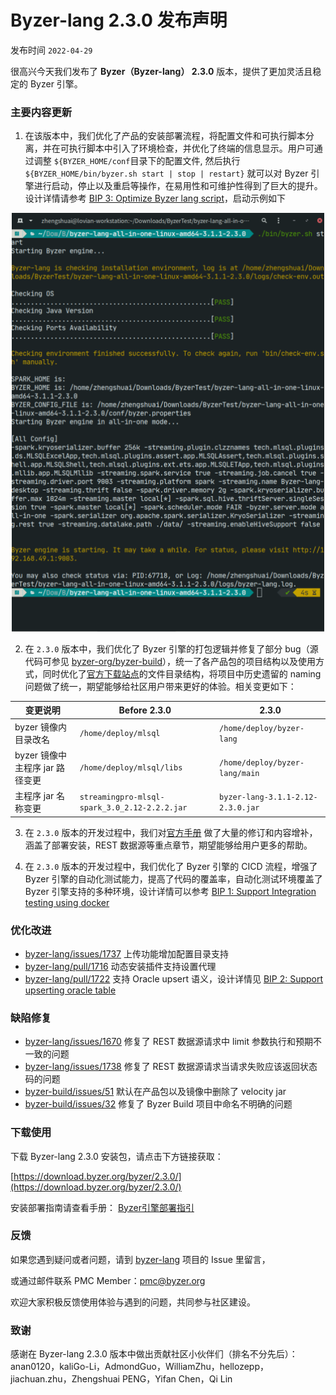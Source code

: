 # Byzer-lang 2.3.0 发布声明

发布时间 `2022-04-29`

很高兴今天我们发布了 **Byzer（Byzer-lang） 2.3.0** 版本，提供了更加灵活且稳定的 Byzer 引擎。

### 主要内容更新

1. 在该版本中，我们优化了产品的安装部署流程，将配置文件和可执行脚本分离，并在可执行脚本中引入了环境检查，并优化了终端的信息显示。用户可通过调整 `${BYZER_HOME/conf`目录下的配置文件, 然后执行 `${BYZER_HOME/bin/byzer.sh start | stop | restart}` 就可以对 Byzer 引擎进行启动，停止以及重启等操作，在易用性和可维护性得到了巨大的提升。设计详情请参考 [BIP 3: Optimize Byzer lang script](https://github.com/byzer-org/byzer-lang/wiki/BIP-3:-Optimize-Byzer-lang-script)，启动示例如下

<p align="center">
    <img src="/byzer-lang/zh-cn/release-notes/images/start_byzer.png" alt="name"  width="500"/>
</p>


2. 在 `2.3.0` 版本中，我们优化了 Byzer 引擎的打包逻辑并修复了部分 bug（源代码可参见 [byzer-org/byzer-build](https://github.com/byzer-org/byzer-build)），统一了各产品包的项目结构以及使用方式，同时优化了[官方下载站点](https://download.byzer.org/)的文件目录结构，将项目中历史遗留的 naming 问题做了统一，期望能够给社区用户带来更好的体验。相关变更如下：

|变更说明|Before 2.3.0|2.3.0|
|---|---|---|
|byzer 镜像内目录改名|`/home/deploy/mlsql`|`/home/deploy/byzer-lang`|
|byzer 镜像中主程序 jar 路径变更|`/home/deploy/mlsql/libs`|`/home/deploy/byzer-lang/main`|
|主程序 jar 名称变更|`streamingpro-mlsql-spark_3.0_2.12-2.2.2.jar`|`byzer-lang-3.1.1-2.12-2.3.0.jar`|


3. 在 `2.3.0` 版本的开发过程中，我们对[官方手册](https://docs.byzer.org/#/) 做了大量的修订和内容增补，涵盖了部署安装，REST 数据源等重点章节，期望能够给用户更多的帮助。

4. 在 `2.3.0` 版本的开发过程中，我们优化了 Byzer 引擎的 CICD 流程，增强了 Byzer 引擎的自动化测试能力，提高了代码的覆盖率，自动化测试环境覆盖了 Byzer 引擎支持的多种环境，设计详情可以参考 [BIP 1: Support Integration testing using docker](https://github.com/byzer-org/byzer-lang/wiki/BIP-1:-Support-Integration-testing-using-docker)


### 优化改进

- [byzer-lang/issues/1737](https://github.com/byzer-org/byzer-lang/issues/1737) 上传功能增加配置目录支持
- [byzer-lang/pull/1716](https://github.com/byzer-org/byzer-lang/pull/1716) 动态安装插件支持设置代理
- [byzer-lang/pull/1722](https://github.com/byzer-org/byzer-lang/pull/1722) 支持 Oracle upsert 语义，设计详情见 [BIP 2: Support upserting oracle table](https://github.com/byzer-org/byzer-lang/wiki/BIP-2:-Support-upserting-oracle-table)



### 缺陷修复

- [byzer-lang/issues/1670](https://github.com/byzer-org/byzer-lang/issues/1699) 修复了 REST 数据源请求中 limit 参数执行和预期不一致的问题
- [byzer-lang/issues/1738](https://github.com/byzer-org/byzer-lang/issues/1738) 修复了 REST 数据源请求当请求失败应该返回状态码的问题
- [byzer-build/issues/51](https://github.com/byzer-org/byzer-build/issues/51) 默认在产品包以及镜像中删除了 velocity jar
- [byzer-build/issues/32](https://github.com/byzer-org/byzer-build/issues/32) 修复了 Byzer Build 项目中命名不明确的问题

### 下载使用 

下载 Byzer-lang 2.3.0 安装包，请点击下方链接获取：

[https://download.byzer.org/byzer/2.3.0/](https://download.byzer.org/byzer/2.3.0/)

安装部署指南请查看手册： [Byzer引擎部署指引](https://docs.byzer.org/#/byzer-lang/zh-cn/installation/README)



### 反馈

如果您遇到疑问或者问题，请到 [byzer-lang](https://github.com/byzer-org/byzer-lang) 项目的 Issue 里留言，

或通过邮件联系 PMC Member：pmc@byzer.org

欢迎大家积极反馈使用体验与遇到的问题，共同参与社区建设。



### 致谢

感谢在 Byzer-lang 2.3.0 版本中做出贡献社区小伙伴们（排名不分先后）：anan0120，kaliGo-Li，AdmondGuo，WilliamZhu，hellozepp，jiachuan.zhu，Zhengshuai PENG，Yifan Chen，Qi Lin
